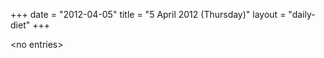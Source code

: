 +++
date = "2012-04-05"
title = "5 April 2012 (Thursday)"
layout = "daily-diet"
+++


\<no entries\>
